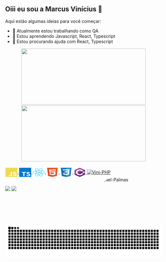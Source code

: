 ## Oiii eu sou a Marcus Vinícius 👋

Aqui estão algumas ideias para você começar:

- 🔭 Atualmente estou trabalhando como QA
- 🌱 Estou aprendendo Javascript, React, Typescript
- 🤔 Estou procurando ajuda com React, Typescript

<div align="center">
  <a href="https://github.com/V1nic1us">
  <img width="400em" height ="180em" src="https://github-readme-stats.vercel.app/api?username=V1nic1us&show_icons=true&theme=tokyonight&include_all_commits=true&count_private=true"/>
  <img width="400em" height ="180em" src="https://github-readme-stats.vercel.app/api/top-langs/?username=V1nic1us&layout=compact&langs_count=7&theme=tokyonight"/>
</div>
<div style="display: inline_block"><br>
  <img align="center" alt="Vini-Js" height="30" width="40" src="https://raw.githubusercontent.com/devicons/devicon/master/icons/javascript/javascript-plain.svg">
  <img align="center" alt="Vini-Ts" height="30" width="40" src="https://raw.githubusercontent.com/devicons/devicon/master/icons/typescript/typescript-plain.svg">
  <img align="center" alt="Vini-React" height="30" width="40" src="https://raw.githubusercontent.com/devicons/devicon/master/icons/react/react-original.svg">
  <img align="center" alt="Vini-HTML" height="30" width="40" src="https://raw.githubusercontent.com/devicons/devicon/master/icons/html5/html5-original.svg">
  <img align="center" alt="Vini-CSS" height="30" width="40" src="https://raw.githubusercontent.com/devicons/devicon/master/icons/css3/css3-original.svg">
  <img align="center" alt="Vini-Csharp" height="30" width="40" src="https://raw.githubusercontent.com/devicons/devicon/master/icons/csharp/csharp-original.svg">
  <img align="center" alt="Vini-PHP" height="30" width="40" src="https://cdn.jsdelivr.net/gh/devicons/devicon/icons/php/php-plain.svg" />          
  <img align="right" alt="Nel-Palmas" height="150" width="200" style="border-radius:50px;" src="https://media.tenor.com/BIdLVTMDhbcAAAAC/nelliel-bleach.gif">
  </br>
</div>
  
  ##
<div> 
  <a href="#" target="_blank"><img src="https://img.shields.io/badge/Discord-7289DA?style=for-the-badge&logo=discord&logoColor=white" target="_blank"></a>
  <a href="https://www.linkedin.com/in/marcus-vin%C3%ADcius-541a9b247/" target="_blank"><img src="https://img.shields.io/badge/-LinkedIn-%230077B5?style=for-the-badge&logo=linkedin&logoColor=white"></a> 
  
</div>
   
<br><br><br><br>

<div style="display: inline_block">

  ![Snake animation](https://github.com/V1nic1us/V1nic1us/blob/output/github-contribution-grid-snake.svg)

</div>

